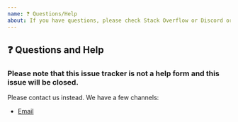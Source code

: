 ```yaml
---
name: ❓ Questions/Help
about: If you have questions, please check Stack Overflow or Discord or Twitter
---
```


## ❓ Questions and Help

### Please note that this issue tracker is not a help form and this issue will be closed.

Please contact us instead. We have a few channels:

- [Email](cohesity-api-sdks@cohesity.com)

